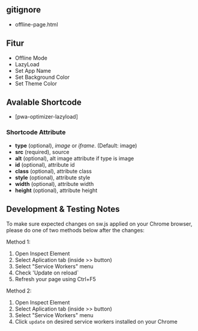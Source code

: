 ## gitignore
- offline-page.html

## Fitur
- Offline Mode
- LazyLoad
- Set App Name
- Set Background Color
- Set Theme Color

## Avalable Shortcode
- [pwa-optimizer-lazyload]

### Shortcode Attribute
- **type** (optional), *image* or *iframe*. (Default: image)
- **src** (required), source
- **alt** (optional), alt image attribute if type is image
- **id** (optional), attribute id
- **class** (optional), attribute class
- **style** (optional), attribute style
- **width** (optional), attribute width
- **height** (optional), attribute height

## Development & Testing Notes

To make sure expected changes on sw.js applied on your Chrome browser, please do one of two methods below after the changes:

Method 1:

1. Open Inspect Element
2. Select Aplication tab (inside >> button)
3. Select "Service Workers" menu
4. Check 'Update on reload`
5. Refresh your page using Ctrl+F5

Method 2:

1. Open Inspect Element
2. Select Aplication tab (inside >> button)
3. Select "Service Workers" menu
4. Click `update` on desired service workers installed on your Chrome
